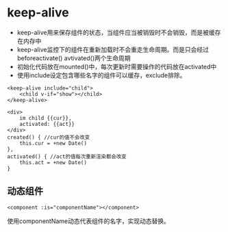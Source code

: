 # keep-alive

- keep-alive用来保存组件的状态，当组件应当被销毁时不会销毁，而是被缓存在内存中
- keep-alive监控下的组件在重新加载时不会重走生命周期。而是只会经过beforeactivate() avtivated()两个生命周期
- 初始化代码放在mounted()中，每次更新时需要操作的代码放在activated中
- 使用include设定包含哪些名字的组件可以缓存，exclude排除。

```
<keep-alive include="child">
    <child v-if="show"></child>
</keep-alive>
```
```
<div>
    im child {{cur}},
    activated: {{act}}
</div>
created() { //cur的值不会改变
    this.cur = +new Date()
},
activated() { //act的值每次重新渲染都会改变
    this.act = +new Date()
}
```

## 动态组件

```
<component :is="componentName"></component>
```

使用componentName动态代表组件的名字，实现动态替换。